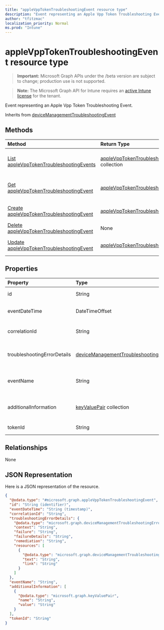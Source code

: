 ```yaml
---
title: "appleVppTokenTroubleshootingEvent resource type"
description: "Event representing an Apple Vpp Token Troubleshooting Event."
author: "tfitzmac"
localization_priority: Normal
ms.prod: "Intune"
---
```


# appleVppTokenTroubleshootingEvent resource type

> **Important:** Microsoft Graph APIs under the /beta version are subject to change; production use is not supported.

> **Note:** The Microsoft Graph API for Intune requires an [active Intune license](https://go.microsoft.com/fwlink/?linkid=839381) for the tenant.

Event representing an Apple Vpp Token Troubleshooting Event.


Inherits from [deviceManagementTroubleshootingEvent](../resources/intune-troubleshooting-devicemanagementtroubleshootingevent.md)

## Methods
|Method|Return Type|Description|
|:---|:---|:---|
|[List appleVppTokenTroubleshootingEvents](../api/intune-troubleshooting-applevpptokentroubleshootingevent-list.md)|[appleVppTokenTroubleshootingEvent](../resources/intune-troubleshooting-applevpptokentroubleshootingevent.md) collection|List properties and relationships of the [appleVppTokenTroubleshootingEvent](../resources/intune-troubleshooting-applevpptokentroubleshootingevent.md) objects.|
|[Get appleVppTokenTroubleshootingEvent](../api/intune-troubleshooting-applevpptokentroubleshootingevent-get.md)|[appleVppTokenTroubleshootingEvent](../resources/intune-troubleshooting-applevpptokentroubleshootingevent.md)|Read properties and relationships of the [appleVppTokenTroubleshootingEvent](../resources/intune-troubleshooting-applevpptokentroubleshootingevent.md) object.|
|[Create appleVppTokenTroubleshootingEvent](../api/intune-troubleshooting-applevpptokentroubleshootingevent-create.md)|[appleVppTokenTroubleshootingEvent](../resources/intune-troubleshooting-applevpptokentroubleshootingevent.md)|Create a new [appleVppTokenTroubleshootingEvent](../resources/intune-troubleshooting-applevpptokentroubleshootingevent.md) object.|
|[Delete appleVppTokenTroubleshootingEvent](../api/intune-troubleshooting-applevpptokentroubleshootingevent-delete.md)|None|Deletes a [appleVppTokenTroubleshootingEvent](../resources/intune-troubleshooting-applevpptokentroubleshootingevent.md).|
|[Update appleVppTokenTroubleshootingEvent](../api/intune-troubleshooting-applevpptokentroubleshootingevent-update.md)|[appleVppTokenTroubleshootingEvent](../resources/intune-troubleshooting-applevpptokentroubleshootingevent.md)|Update the properties of a [appleVppTokenTroubleshootingEvent](../resources/intune-troubleshooting-applevpptokentroubleshootingevent.md) object.|

## Properties
|Property|Type|Description|
|:---|:---|:---|
|id|String|UUID for the object Inherited from [deviceManagementTroubleshootingEvent](../resources/intune-troubleshooting-devicemanagementtroubleshootingevent.md)|
|eventDateTime|DateTimeOffset|Time when the event occurred . Inherited from [deviceManagementTroubleshootingEvent](../resources/intune-troubleshooting-devicemanagementtroubleshootingevent.md)|
|correlationId|String|Id used for tracing the failure in the service. Inherited from [deviceManagementTroubleshootingEvent](../resources/intune-troubleshooting-devicemanagementtroubleshootingevent.md)|
|troubleshootingErrorDetails|[deviceManagementTroubleshootingErrorDetails](../resources/intune-troubleshooting-devicemanagementtroubleshootingerrordetails.md)|Object containing detailed information about the error and its remediation. Inherited from [deviceManagementTroubleshootingEvent](../resources/intune-troubleshooting-devicemanagementtroubleshootingevent.md)|
|eventName|String|Event Name corresponding to the Troubleshooting Event. It is an Optional field Inherited from [deviceManagementTroubleshootingEvent](../resources/intune-troubleshooting-devicemanagementtroubleshootingevent.md)|
|additionalInformation|[keyValuePair](../resources/intune-troubleshooting-keyvaluepair.md) collection|A set of string key and string value pairs which provides additional information on the Troubleshooting event Inherited from [deviceManagementTroubleshootingEvent](../resources/intune-troubleshooting-devicemanagementtroubleshootingevent.md)|
|tokenId|String|Apple Volume Purchase Program Token Identifier.|

## Relationships
None

## JSON Representation
Here is a JSON representation of the resource.
<!-- {
  "blockType": "resource",
  "keyProperty": "id",
  "@odata.type": "microsoft.graph.appleVppTokenTroubleshootingEvent"
}
-->
``` json
{
  "@odata.type": "#microsoft.graph.appleVppTokenTroubleshootingEvent",
  "id": "String (identifier)",
  "eventDateTime": "String (timestamp)",
  "correlationId": "String",
  "troubleshootingErrorDetails": {
    "@odata.type": "microsoft.graph.deviceManagementTroubleshootingErrorDetails",
    "context": "String",
    "failure": "String",
    "failureDetails": "String",
    "remediation": "String",
    "resources": [
      {
        "@odata.type": "microsoft.graph.deviceManagementTroubleshootingErrorResource",
        "text": "String",
        "link": "String"
      }
    ]
  },
  "eventName": "String",
  "additionalInformation": [
    {
      "@odata.type": "microsoft.graph.keyValuePair",
      "name": "String",
      "value": "String"
    }
  ],
  "tokenId": "String"
}
```



